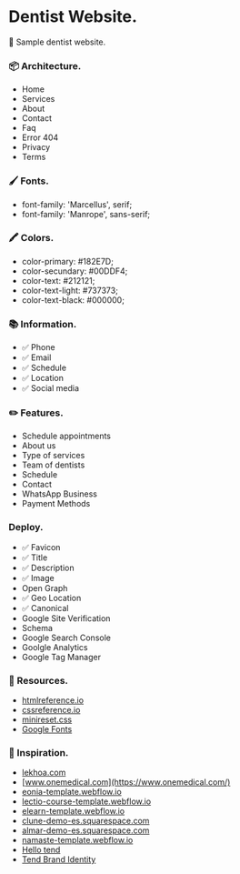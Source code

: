 # Dentist Website.
🦷 Sample dentist website.

### 📦 Architecture.
- Home
- Services
- About
- Contact
- Faq
- Error 404
- Privacy
- Terms

### 🖌 Fonts.
- font-family: 'Marcellus', serif;
- font-family: 'Manrope', sans-serif;

### 🖍 Colors.
- color-primary:		#182E7D;
- color-secundary:	#00DDF4;
- color-text:			#212121;
- color-text-light:	#737373;
- color-text-black:	#000000;

### 📚 Information.
- ✅ Phone
- ✅ Email
- ✅ Schedule
- ✅ Location
- ✅ Social media

### ✏️ Features.
- Schedule appointments
- About us
- Type of services
- Team of dentists
- Schedule
- Contact
- WhatsApp Business
- Payment Methods

### Deploy.
- ✅ Favicon
- ✅ Title
- ✅ Description
- ✅ Image
- Open Graph
- ✅ Geo Location
- ✅ Canonical
- Google Site Verification
- Schema
- Google Search Console
- Goolgle Analytics
- Google Tag Manager

### 📎 Resources.
- [htmlreference.io](https://htmlreference.io/)
- [cssreference.io](https://cssreference.io/)
- [minireset.css](https://github.com/jgthms/minireset.css)
- [Google Fonts](https://fonts.google.com/)

### 📌 Inspiration.
- [lekhoa.com](https://lekhoa.com/)
- [www.onemedical.com](https://www.onemedical.com/)
- [eonia-template.webflow.io](https://eonia-template.webflow.io/)
- [lectio-course-template.webflow.io](https://lectio-course-template.webflow.io/)
- [elearn-template.webflow.io](https://elearn-template.webflow.io/)
- [clune-demo-es.squarespace.com](https://clune-demo-es.squarespace.com/)
- [almar-demo-es.squarespace.com](https://almar-demo-es.squarespace.com/)
- [namaste-template.webflow.io](https://namaste-template.webflow.io/)
- [Hello tend](https://www.instagram.com/hello_tend/)
- [Tend Brand Identity](https://www.behance.net/gallery/93146323/Tend-Brand-Identity)

